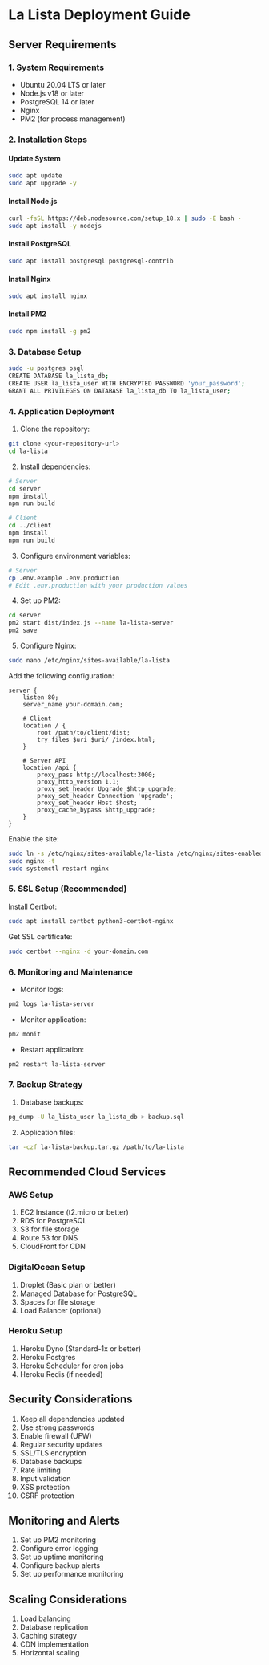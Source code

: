 # La Lista Deployment Guide

## Server Requirements

### 1. System Requirements
- Ubuntu 20.04 LTS or later
- Node.js v18 or later
- PostgreSQL 14 or later
- Nginx
- PM2 (for process management)

### 2. Installation Steps

#### Update System
```bash
sudo apt update
sudo apt upgrade -y
```

#### Install Node.js
```bash
curl -fsSL https://deb.nodesource.com/setup_18.x | sudo -E bash -
sudo apt install -y nodejs
```

#### Install PostgreSQL
```bash
sudo apt install postgresql postgresql-contrib
```

#### Install Nginx
```bash
sudo apt install nginx
```

#### Install PM2
```bash
sudo npm install -g pm2
```

### 3. Database Setup

```bash
sudo -u postgres psql
CREATE DATABASE la_lista_db;
CREATE USER la_lista_user WITH ENCRYPTED PASSWORD 'your_password';
GRANT ALL PRIVILEGES ON DATABASE la_lista_db TO la_lista_user;
```

### 4. Application Deployment

1. Clone the repository:
```bash
git clone <your-repository-url>
cd la-lista
```

2. Install dependencies:
```bash
# Server
cd server
npm install
npm run build

# Client
cd ../client
npm install
npm run build
```

3. Configure environment variables:
```bash
# Server
cp .env.example .env.production
# Edit .env.production with your production values
```

4. Set up PM2:
```bash
cd server
pm2 start dist/index.js --name la-lista-server
pm2 save
```

5. Configure Nginx:
```bash
sudo nano /etc/nginx/sites-available/la-lista
```

Add the following configuration:
```nginx
server {
    listen 80;
    server_name your-domain.com;

    # Client
    location / {
        root /path/to/client/dist;
        try_files $uri $uri/ /index.html;
    }

    # Server API
    location /api {
        proxy_pass http://localhost:3000;
        proxy_http_version 1.1;
        proxy_set_header Upgrade $http_upgrade;
        proxy_set_header Connection 'upgrade';
        proxy_set_header Host $host;
        proxy_cache_bypass $http_upgrade;
    }
}
```

Enable the site:
```bash
sudo ln -s /etc/nginx/sites-available/la-lista /etc/nginx/sites-enabled/
sudo nginx -t
sudo systemctl restart nginx
```

### 5. SSL Setup (Recommended)

Install Certbot:
```bash
sudo apt install certbot python3-certbot-nginx
```

Get SSL certificate:
```bash
sudo certbot --nginx -d your-domain.com
```

### 6. Monitoring and Maintenance

- Monitor logs:
```bash
pm2 logs la-lista-server
```

- Monitor application:
```bash
pm2 monit
```

- Restart application:
```bash
pm2 restart la-lista-server
```

### 7. Backup Strategy

1. Database backups:
```bash
pg_dump -U la_lista_user la_lista_db > backup.sql
```

2. Application files:
```bash
tar -czf la-lista-backup.tar.gz /path/to/la-lista
```

## Recommended Cloud Services

### AWS Setup
1. EC2 Instance (t2.micro or better)
2. RDS for PostgreSQL
3. S3 for file storage
4. Route 53 for DNS
5. CloudFront for CDN

### DigitalOcean Setup
1. Droplet (Basic plan or better)
2. Managed Database for PostgreSQL
3. Spaces for file storage
4. Load Balancer (optional)

### Heroku Setup
1. Heroku Dyno (Standard-1x or better)
2. Heroku Postgres
3. Heroku Scheduler for cron jobs
4. Heroku Redis (if needed)

## Security Considerations

1. Keep all dependencies updated
2. Use strong passwords
3. Enable firewall (UFW)
4. Regular security updates
5. SSL/TLS encryption
6. Database backups
7. Rate limiting
8. Input validation
9. XSS protection
10. CSRF protection

## Monitoring and Alerts

1. Set up PM2 monitoring
2. Configure error logging
3. Set up uptime monitoring
4. Configure backup alerts
5. Set up performance monitoring

## Scaling Considerations

1. Load balancing
2. Database replication
3. Caching strategy
4. CDN implementation
5. Horizontal scaling 